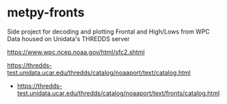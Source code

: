 # metpy-fronts
Side project for decoding and plotting Frontal and High/Lows from WPC Data housed on Unidata's THREDDS server


https://www.wpc.ncep.noaa.gov/html/sfc2.shtml

https://thredds-test.unidata.ucar.edu/thredds/catalog/noaaport/text/catalog.html
  * https://thredds-test.unidata.ucar.edu/thredds/catalog/noaaport/text/fronts/catalog.html
